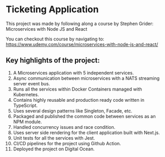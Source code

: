 # Ticketing Application
This project was made by following along a course by Stephen Grider: Microservices with Node JS and React

You can checkout this course by navigating to: https://www.udemy.com/course/microservices-with-node-js-and-react/

## Key highlights of the project:
1. A Microservices application with 5 independent services.
2. Async communication between microservices with a NATS streaming server event bus.
3. Runs all the services within Docker Containers managed with Kubernetes.
4. Contains highly reusable and production ready code written in TypeScript.
5. Uses several design patterns like Singleton, Facade, etc.
6. Packaged and published the common code between services as an NPM module.
7. Handled concurrency issues and race condition.
8. Uses server side rendering for the client application built with Next.js.
9. Unit tests for all the services with Jest.
10. CI/CD pipelines for the project using Github Action.
11. Deployed the project on Digital Ocean.
